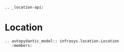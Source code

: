 ```{eval-rst}
.. _location-api:
```
# Location

```{eval-rst}
.. autopydantic_model:: infrasys.location.Location
   :members:
```
